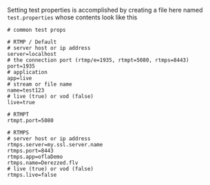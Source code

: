 Setting test properties is accomplished by creating a file here named `test.properties` whose contents look like this
```
# common test props

# RTMP / Default
# server host or ip address
server=localhost
# the connection port (rtmp/e=1935, rtmpt=5080, rtmps=8443)
port=1935
# application
app=live
# stream or file name
name=test123
# live (true) or vod (false)
live=true

# RTMPT
rtmpt.port=5080

# RTMPS
# server host or ip address
rtmps.server=my.ssl.server.name
rtmps.port=8443
rtmps.app=oflaDemo
rtmps.name=Derezzed.flv
# live (true) or vod (false)
rtmps.live=false
```
